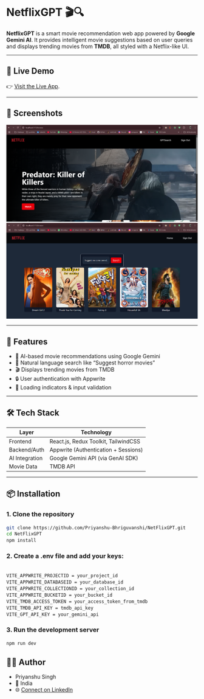 # NetflixGPT 🎬🔍

**NetflixGPT** is a smart movie recommendation web app powered by **Google Gemini AI**. It provides intelligent movie suggestions based on user queries and displays trending movies from **TMDB**, all styled with a Netflix-like UI.

---

## 🔗 Live Demo

👉 [Visit the Live App](https://net-flix-gpt-neon.vercel.app/).  


---

## 📸 Screenshots

>
![Home](./screenshots/home.png)  
![Recommendations](./screenshots/recommendation.png)

---

## 🚀 Features

- 🔎 AI-based movie recommendations using Google Gemini
- 🧠 Natural language search like “Suggest horror movies”
- 🎬 Displays trending movies from TMDB
- 🔒 User authentication with Appwrite
- 💬 Loading indicators & input validation

---

## 🛠️ Tech Stack

| Layer          | Technology                            |
|----------------|----------------------------------------|
| Frontend       | React.js, Redux Toolkit, TailwindCSS   |
| Backend/Auth   | Appwrite (Authentication + Sessions)   |
| AI Integration | Google Gemini API (via GenAI SDK)      |
| Movie Data     | TMDB API                               |

---

## 📦 Installation

### 1. Clone the repository

```bash
git clone https://github.com/Priyanshu-Bhriguvanshi/NetFlixGPT.git
cd NetFlixGPT
npm install
```
### 2. Create a .env file and add your keys:
```bash

VITE_APPWRITE_PROJECTID = your_project_id
VITE_APPWRITE_DATABASEID = your_database_id
VITE_APPWRITE_COLLECTIONID = your_collection_id
VITE_APPWRITE_BUCKETID = your_bucket_id
VITE_TMDB_ACCESS_TOKEN = your_access_token_from_tmdb
VITE_TMDB_API_KEY = tmdb_api_key
VITE_GPT_API_KEY = your_gemini_api 
```
### 3. Run the development server
```bash
npm run dev
```
## 🙋‍♂️ Author
- Priyanshu Singh
- 📍 India
- 🌐 [Connect on LinkedIn](https://www.linkedin.com/in/priyanshusinghdev/)
